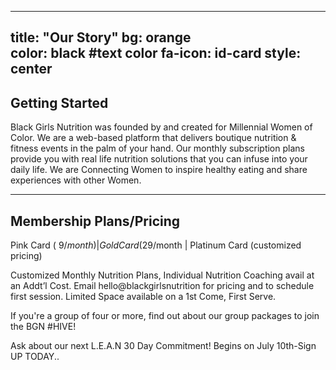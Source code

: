   ---
  title: "Our Story"
  bg: orange     
  color: black  #text color
  fa-icon: id-card
  style: center
  ---

  ## Getting Started
   Black Girls Nutrition was founded by and created for Millennial Women of Color. We are a web-based platform that delivers boutique nutrition & fitness events in the palm of your hand. Our monthly subscription plans provide you with real life nutrition solutions that you can infuse into your daily life. We are Connecting Women to inspire healthy eating and share experiences with other Women.

   -------------------------

   ## Membership Plans/Pricing
   Pink Card ( $9/month) | Gold Card ($29/month | Platinum Card (customized pricing)
						
Customized Monthly Nutrition Plans, Individual Nutrition Coaching avail at an Addt’l Cost. Email hello@blackgirlsnutrition for pricing and to schedule first session. Limited Space available on a 1st Come, First Serve.
						
If you're a group of four or more, find out about our group packages to join the BGN #HIVE!

Ask about our next L.E.A.N 30 Day Commitment! Begins on July 10th-Sign UP TODAY.. 
